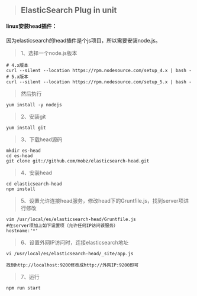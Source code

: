 > ## ElasticSearch Plug in unit

#### linux安装head插件：

因为elasticsearch的head插件是个js项目，所以需要安装node.js。

>  1、选择一个node.js版本

```shell
# 4.x版本
curl --silent --location https://rpm.nodesource.com/setup_4.x | bash -
# 5.x版本
curl --silent --location https://rpm.nodesource.com/setup_5.x | bash -
```

> 然后执行

```shell
yum install -y nodejs
```

>  2、安装git

```shell
yum install git
```

> 3、下载head源码

```shell
mkdir es-head
cd es-head
git clone git://github.com/mobz/elasticsearch-head.git
```

> 4、安装head

```shell
cd elasticsearch-head
npm install
```

> 5、设置允许连接head服务，修改head下的Gruntfile.js，找到server项进行修改

```shell
vim /usr/local/es/elasticsearch-head/Gruntfile.js
#在server项加上如下设置项（允许任何IP访问该服务）
hostname:'*'
```

>  6、设置外网IP访问时，连接elasticsearch地址

```shell
vi /usr/local/es/elasticsearch-head/_site/app.js

找到http://localhost:9200修改成http://外网IP:9200即可
```

> 7、运行

```
npm run start
```